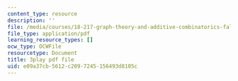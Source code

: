 ```yaml
---
content_type: resource
description: ''
file: /media/courses/18-217-graph-theory-and-additive-combinatorics-fall-2019/e09a37cb5612c2097245156493d8105c_MlYhHsq_tOU.pdf
file_type: application/pdf
learning_resource_types: []
ocw_type: OCWFile
resourcetype: Document
title: 3play pdf file
uid: e09a37cb-5612-c209-7245-156493d8105c
---
```


